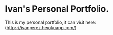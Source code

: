 # Ivan's Personal Portfolio.
This is my personal portfolio, it can visit here: (https://ivanperez.herokuapp.com/)



